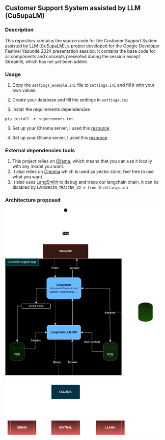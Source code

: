 ## Customer Support System assisted by LLM (CuSupaLM)

### Description

This repository contains the source code for the Customer Support System assisted by LLM (CuSupaLM), a project developed
for the Google Developer Festival Yaoundé 2024 presentation session. It contains the base code for all
components and concepts presented during the session except Streamlit, which has not yet been added.

### Usage

1. Copy the `settings_example.ini` file to `settings.ini` and fill it with your own values.

2. Create your database and fill the settings in `settings.ini`

3. Install the requirements dependencies

  ```
  pip install -r requirements.txt
  ```

3. Set up your Chroma server, I used this [resource](https://docs.trychroma.com/deployment/docker)

4. Set up your Ollama server, I used this [resource](https://github.com/ollama/ollama)

### External dependencies tools

1. This project relies on [Ollama](https://ollama.com/), which means that you can use it locally with any model you want.
2. It also relies on [Chroma](https://www.trychroma.com/) which is used as vector store, feel free to use what you want.
3. It also uses [LangSmith](https://smith.langchain.com/) to debug and trace our langchain chain, it can be disabled by
`LANGCHAIN_TRACING_V2 = true` in `settings.ini`

### Architecture proposed

![CuSupaLM architecture](https://github.com/st9-8/cusupalm/blob/main/architecture.png)
